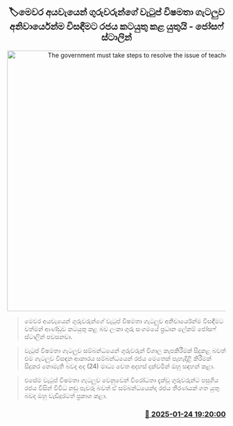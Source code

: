 <p align='center'><b><h2 align='center' title='The government must take steps to resolve the issue of teachers' salary discrepancies in this year's budget - Joseph Stalin'>🏷මෙවර අයවැයෙන් ගුරුවරුන්ගේ වැටුප් විෂමතා ගැටලුව අනිවාර්යෙන්ම විසඳීමට රජය කටයුතු කළ යුතුයි - ජෝසෆ් ස්ටාලින්</h2></b></p>
<p align='center'><img src='https://helakuru.sgp1.cdn.digitaloceanspaces.com/esana/images/lib/josaf-stalin-media.jpg' width='600' alt='The government must take steps to resolve the issue of teachers' salary discrepancies in this year's budget - Joseph Stalin'></p>

> මෙවර අයවැයෙන් ගුරුවරුන්ගේ වැටුප් විෂමතා ගැටලුව අනිවාර්යෙන්ම විසඳීමට වත්මන් ආණ්ඩුව කටයුතු කළ බව ලංකා ගුරු සංගමයේ ප්‍රධාන ලේකම් ජෝසෆ් ස්ටාලින් පවසනවා.

> වැටුප් විෂමතා ගැටලුව සම්බන්ධයෙන් ගුරුවරුන් විශාල කැපකිරීමක් සිදුකළ බවත් එම ගැටලුව විසඳන ආකාරය සම්බන්ධයෙන් රජය මෙතෙක් පැහැදිළි කිරීමක් සිදුකර නොමැති බවද අද (24) මාධ්‍ය වෙත අදහස් දක්වමින් ඔහු සඳහන් කළා.

> එසේම වැටුප් විෂමතා ගැටලුව වෙනුවෙන් විරෝධතා දැක්වූ ගුරුවරුන්ට පසුගිය රජය විසින් විවිධ නඩු පැවරූ බවත් ඒ සම්බන්ධයෙන්ද රජය තීරණයක් ගත යුතු බවද ඔහු වැඩිදුරටත් ප්‍රකාශ කළා.



<h3 align='right'><a href='https://www.helakuru.lk/esana/p/106864/'>📅 2025-01-24 19:20:00</a></h3>
